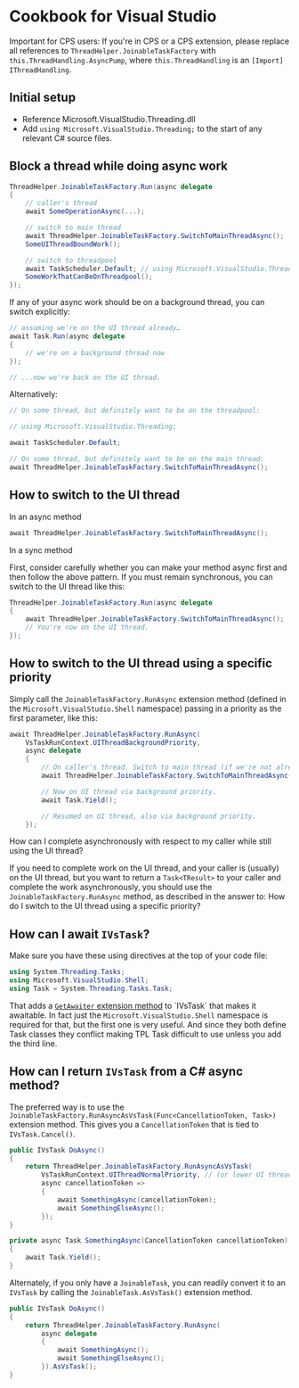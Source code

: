 Cookbook for Visual Studio
==========================

Important for CPS users: If you're in CPS or a CPS extension, please
replace all references to `ThreadHelper.JoinableTaskFactory` with
`this.ThreadHandling.AsyncPump`, where `this.ThreadHandling` is an `[Import]
IThreadHandling`.

Initial setup
---

- Reference Microsoft.VisualStudio.Threading.dll
- Add `using Microsoft.VisualStudio.Threading;` to the start of any relevant 
  C# source files.

Block a thread while doing async work
---------------------

```csharp
ThreadHelper.JoinableTaskFactory.Run(async delegate
{
    // caller's thread
    await SomeOperationAsync(...);

    // switch to main thread
    await ThreadHelper.JoinableTaskFactory.SwitchToMainThreadAsync();
    SomeUIThreadBoundWork();

    // switch to threadpool
    await TaskScheduler.Default; // using Microsoft.VisualStudio.Threading;
    SomeWorkThatCanBeOnThreadpool();
});
```

If any of your async work should be on a background thread, you can switch
explicitly:

```csharp
// assuming we're on the UI thread already…
await Task.Run(async delegate
{
    // we're on a background thread now
});

// ...now we're back on the UI thread.
```

Alternatively:

```csharp
// On some thread, but definitely want to be on the threadpool:

// using Microsoft.VisualStudio.Threading;

await TaskScheduler.Default;

// On some thread, but definitely want to be on the main thread:
await ThreadHelper.JoinableTaskFactory.SwitchToMainThreadAsync();
```

How to switch to the UI thread
-----------------

In an async method

```csharp
await ThreadHelper.JoinableTaskFactory.SwitchToMainThreadAsync();
```

In a sync method

First, consider carefully whether you can make your method async first
and then follow the above pattern. If you must remain synchronous, you
can switch to the UI thread like this:

```csharp
ThreadHelper.JoinableTaskFactory.Run(async delegate
{
    await ThreadHelper.JoinableTaskFactory.SwitchToMainThreadAsync();
    // You're now on the UI thread.
});
```

How to switch to the UI thread using a specific priority
--------------------------------

Simply call the `JoinableTaskFactory.RunAsync` extension method (defined in
the `Microsoft.VisualStudio.Shell` namespace) passing in a priority as the
first parameter, like this:

```csharp
await ThreadHelper.JoinableTaskFactory.RunAsync(
    VsTaskRunContext.UIThreadBackgroundPriority,
    async delegate
    {
        // On caller's thread. Switch to main thread (if we're not already there).
        await ThreadHelper.JoinableTaskFactory.SwitchToMainThreadAsync();

        // Now on UI thread via background priority.
        await Task.Yield();

        // Resumed on UI thread, also via background priority.
    });
```

How can I complete asynchronously with respect to my caller while still
using the UI thread?

If you need to complete work on the UI thread, and your caller is
(usually) on the UI thread, but you want to return a `Task<TResult>` to
your caller and complete the work asynchronously, you should use the
`JoinableTaskFactory.RunAsync` method, as described in the answer to: How
do I switch to the UI thread using a specific priority?

How can I await `IVsTask`?
--------------

Make sure you have these using directives at the top of your code file:

```csharp
using System.Threading.Tasks;
using Microsoft.VisualStudio.Shell;
using Task = System.Threading.Tasks.Task;
```

That adds a [`GetAwaiter` extension
method](https://msdn.microsoft.com/en-us/library/vstudio/hh598836(v=vs.110).aspx)
to `IVsTask` that makes it awaitable. In fact just the `Microsoft.VisualStudio.Shell`
namespace is required for that, but the first one is very useful. And since
they both define Task classes they conflict making TPL Task difficult to
use unless you add the third line.

How can I return `IVsTask` from a C# async method?
-----------------------------

The preferred way is to use the `JoinableTaskFactory.RunAsyncAsVsTask(Func<CancellationToken,
Task>)` extension method. This gives you a `CancellationToken` that is tied
to `IVsTask.Cancel()`.

```csharp
public IVsTask DoAsync()
{
    return ThreadHelper.JoinableTaskFactory.RunAsyncAsVsTask(
        VsTaskRunContext.UIThreadNormalPriority, // (or lower UI thread priorities)
        async cancellationToken =>
        {
            await SomethingAsync(cancellationToken);
            await SomethingElseAsync();
        });
}

private async Task SomethingAsync(CancellationToken cancellationToken)
{
    await Task.Yield();
}
```

Alternately, if you only have a `JoinableTask`, you can readily convert it
to an `IVsTask` by calling the `JoinableTask.AsVsTask()` extension method.

```csharp
public IVsTask DoAsync()
{
    return ThreadHelper.JoinableTaskFactory.RunAsync(
        async delegate
        {
            await SomethingAsync();
            await SomethingElseAsync();
        }).AsVsTask();
}
```
